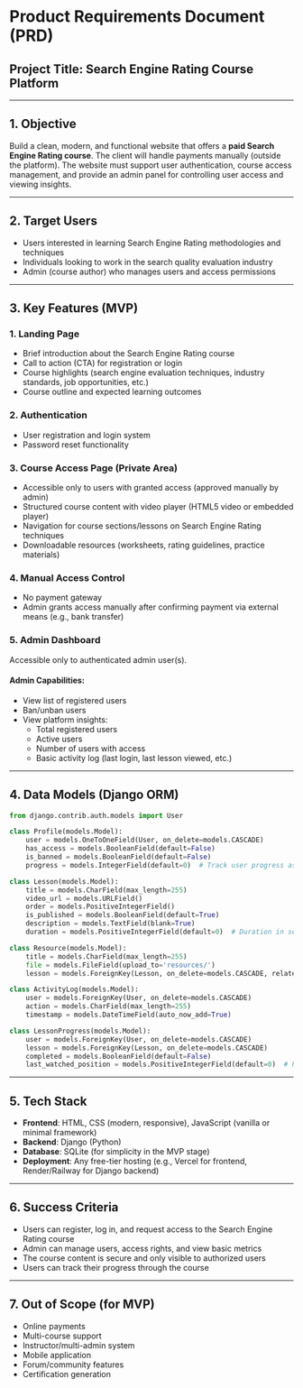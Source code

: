 # Product Requirements Document (PRD)

## Project Title: Search Engine Rating Course Platform

---

## 1. Objective

Build a clean, modern, and functional website that offers a **paid Search Engine Rating course**. The client will handle payments manually (outside the platform). The website must support user authentication, course access management, and provide an admin panel for controlling user access and viewing insights.

---

## 2. Target Users

- Users interested in learning Search Engine Rating methodologies and techniques
- Individuals looking to work in the search quality evaluation industry
- Admin (course author) who manages users and access permissions

---

## 3. Key Features (MVP)

### 1. Landing Page

- Brief introduction about the Search Engine Rating course
- Call to action (CTA) for registration or login
- Course highlights (search engine evaluation techniques, industry standards, job opportunities, etc.)
- Course outline and expected learning outcomes

### 2. Authentication

- User registration and login system
- Password reset functionality

### 3. Course Access Page (Private Area)

- Accessible only to users with granted access (approved manually by admin)
- Structured course content with video player (HTML5 video or embedded player)
- Navigation for course sections/lessons on Search Engine Rating techniques
- Downloadable resources (worksheets, rating guidelines, practice materials)

### 4. Manual Access Control

- No payment gateway
- Admin grants access manually after confirming payment via external means (e.g., bank transfer)

### 5. Admin Dashboard

Accessible only to authenticated admin user(s).

#### Admin Capabilities:

- View list of registered users
- Ban/unban users
- View platform insights:
  - Total registered users
  - Active users
  - Number of users with access
  - Basic activity log (last login, last lesson viewed, etc.)

---

## 4. Data Models (Django ORM)

```python
from django.contrib.auth.models import User

class Profile(models.Model):
    user = models.OneToOneField(User, on_delete=models.CASCADE)
    has_access = models.BooleanField(default=False)
    is_banned = models.BooleanField(default=False)
    progress = models.IntegerField(default=0)  # Track user progress as percentage

class Lesson(models.Model):
    title = models.CharField(max_length=255)
    video_url = models.URLField()
    order = models.PositiveIntegerField()
    is_published = models.BooleanField(default=True)
    description = models.TextField(blank=True)
    duration = models.PositiveIntegerField(default=0)  # Duration in seconds

class Resource(models.Model):
    title = models.CharField(max_length=255)
    file = models.FileField(upload_to='resources/')
    lesson = models.ForeignKey(Lesson, on_delete=models.CASCADE, related_name='resources')

class ActivityLog(models.Model):
    user = models.ForeignKey(User, on_delete=models.CASCADE)
    action = models.CharField(max_length=255)
    timestamp = models.DateTimeField(auto_now_add=True)

class LessonProgress(models.Model):
    user = models.ForeignKey(User, on_delete=models.CASCADE)
    lesson = models.ForeignKey(Lesson, on_delete=models.CASCADE)
    completed = models.BooleanField(default=False)
    last_watched_position = models.PositiveIntegerField(default=0)  # Position in seconds
```

---

## 5. Tech Stack

- **Frontend**: HTML, CSS (modern, responsive), JavaScript (vanilla or minimal framework)
- **Backend**: Django (Python)
- **Database**: SQLite (for simplicity in the MVP stage)
- **Deployment**: Any free-tier hosting (e.g., Vercel for frontend, Render/Railway for Django backend)

---

## 6. Success Criteria

- Users can register, log in, and request access to the Search Engine Rating course
- Admin can manage users, access rights, and view basic metrics
- The course content is secure and only visible to authorized users
- Users can track their progress through the course

---

## 7. Out of Scope (for MVP)

- Online payments
- Multi-course support
- Instructor/multi-admin system
- Mobile application
- Forum/community features
- Certification generation
